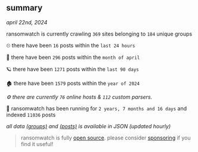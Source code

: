 
## summary
_april 22nd, 2024_

ransomwatch is currently crawling `369` sites belonging to `184` unique groups

⏲ there have been `16` posts within the `last 24 hours`

🦈 there have been `296` posts within the `month of april`

🪐 there have been `1271` posts within the `last 90 days`

🏚 there have been `1579` posts within the `year of 2024`

_⚙️ there are currently `76` online hosts & `112` custom parsers._

🦕 ransomwatch has been running for `2 years, 7 months and 16 days` and indexed `11036` posts

_all data  [(groups)](http://ransomwhat.telemetry.ltd/groups) and [(posts)](http://ransomwhat.telemetry.ltd/posts) is available in JSON (updated hourly)_

> ransomwatch is fully [open source](https://github.com/joshhighet/ransomwatch#ransomwatch--). please consider [sponsoring](https://github.com/sponsors/joshhighet) if you find it useful!
